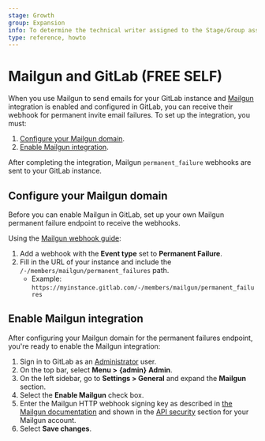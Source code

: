 ```yaml
---
stage: Growth
group: Expansion
info: To determine the technical writer assigned to the Stage/Group associated with this page, see https://about.gitlab.com/handbook/engineering/ux/technical-writing/#assignments
type: reference, howto
---
```


# Mailgun and GitLab **(FREE SELF)**

When you use Mailgun to send emails for your GitLab instance and [Mailgun](https://www.mailgun.com/)
integration is enabled and configured in GitLab, you can receive their webhook for
permanent invite email failures. To set up the integration, you must:

1. [Configure your Mailgun domain](#configure-your-mailgun-domain).
1. [Enable Mailgun integration](#enable-mailgun-integration).

After completing the integration, Mailgun `permanent_failure` webhooks are sent to your GitLab instance.

## Configure your Mailgun domain

Before you can enable Mailgun in GitLab, set up your own Mailgun permanent failure endpoint to receive the webhooks.

Using the [Mailgun webhook guide](https://www.mailgun.com/blog/a-guide-to-using-mailguns-webhooks/):

1. Add a webhook with the **Event type** set to **Permanent Failure**.
1. Fill in the URL of your instance and include the `/-/members/mailgun/permanent_failures` path.
   - Example: `https://myinstance.gitlab.com/-/members/mailgun/permanent_failures`

## Enable Mailgun integration

After configuring your Mailgun domain for the permanent failures endpoint,
you're ready to enable the Mailgun integration:

1. Sign in to GitLab as an [Administrator](../../user/permissions.md) user.
1. On the top bar, select **Menu >** **{admin}** **Admin**.
1. On the left sidebar, go to **Settings > General** and expand the **Mailgun** section.
1. Select the **Enable Mailgun** check box.
1. Enter the Mailgun HTTP webhook signing key as described in
   [the Mailgun documentation](https://documentation.mailgun.com/en/latest/user_manual.html#webhooks) and
   shown in the [API security](https://app.mailgun.com/app/account/security/api_keys) section for your Mailgun account.
1. Select **Save changes**.
